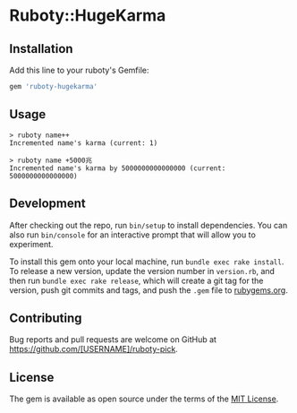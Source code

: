 Ruboty::HugeKarma
=================

## Installation

Add this line to your ruboty's Gemfile:

```ruby
gem 'ruboty-hugekarma'
```


## Usage

```
> ruboty name++
Incremented name's karma (current: 1)

> ruboty name +5000兆
Incremented name's karma by 5000000000000000 (current: 5000000000000000)
```


## Development

After checking out the repo, run `bin/setup` to install dependencies. You can also run `bin/console` for an interactive prompt that will allow you to experiment.

To install this gem onto your local machine, run `bundle exec rake install`. To release a new version, update the version number in `version.rb`, and then run `bundle exec rake release`, which will create a git tag for the version, push git commits and tags, and push the `.gem` file to [rubygems.org](https://rubygems.org).


## Contributing

Bug reports and pull requests are welcome on GitHub at https://github.com/[USERNAME]/ruboty-pick.


## License

The gem is available as open source under the terms of the [MIT License](https://opensource.org/licenses/MIT).
